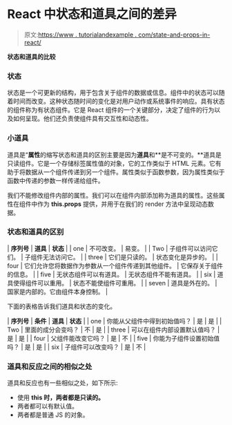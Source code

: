 # React 中状态和道具之间的差异

> 原文:[https://www . tutorialandexample . com/state-and-props-in-react/](https://www.tutorialandexample.com/state-and-props-in-react/)

**状态和道具的比较**

### 状态

状态是一个可更新的结构，用于包含关于组件的数据或信息。组件中的状态可以随着时间而改变。这种状态随时间的变化是对用户动作或系统事件的响应。具有状态的组件称为有状态组件。它是 React 组件的一个关键部分，决定了组件的行为以及如何呈现。他们还负责使组件具有交互性和动态性。

### 小道具

道具是“**属性**的缩写状态和道具的区别主要是因为**道具**和**是不可变的。**道具是只读组件。它是一个存储标签属性值的对象，它的工作类似于 HTML 元素。它有助于将数据从一个组件传递到另一个组件。属性类似于函数参数，因为属性类似于函数中传递的参数一样传递给组件。

我们不能修改组件内部的属性。我们可以在组件内部添加称为道具的属性。这些属性在组件中作为 **this.props** 提供，并用于在我们的 render 方法中呈现动态数据。

### 状态和道具的区别

| **序列号** | **道具** | **状态** |
| one | 不可改变。 | 易变。 |
| Two | 子组件可以访问它们。 | 子组件无法访问它。 |
| three | 它们是只读的。 | 状态变化是异步的。 |
| four | 它们允许您将数据作为参数从一个组件传递到其他组件。 | 它保存关于组件的信息。 |
| five | 无状态组件可以有道具。 | 无状态组件不能有道具。 |
| six | 道具使得组件可以重用。 | 状态不能使组件可重用。 |
| seven | 道具是外在的。 | 国家是内部的。它由组件本身控制。 |

下面的表格告诉我们道具和状态的变化。

| **序列号** | **条件** | **道具** | **状态** |
| one | 你能从父组件中得到初始值吗？ | 是 | 是 |
| Two | 里面的成分会变吗？ | 不 | 是 |
| three | 可以在组件内部设置默认值吗？ | 是 | 是 |
| four | 父组件能改变它吗？ | 是 | 不 |
| five | 你能为子组件设置初始值吗？ | 是 | 是 |
| six | 子组件可以改变吗？ | 是 | 不 |

### 道具和反应之间的相似之处

道具和反应也有一些相似之处，如下所示:

*   使用 **this 时，两者都是只读的。**
*   两者都可以有默认值。
*   两者都是普通 JS 的对象。